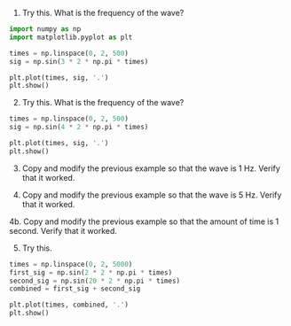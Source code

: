
1. Try this. What is the frequency of the wave?

```python
import numpy as np
import matplotlib.pyplot as plt

times = np.linspace(0, 2, 500)
sig = np.sin(3 * 2 * np.pi * times)

plt.plot(times, sig, '.')
plt.show()
```

2. Try this. What is the frequency of the wave?

```python
times = np.linspace(0, 2, 500)
sig = np.sin(4 * 2 * np.pi * times)

plt.plot(times, sig, '.')
plt.show()
```

3. Copy and modify the previous example so that the wave is 1 Hz. Verify that it worked.

4. Copy and modify the previous example so that the wave is 5 Hz. Verify that it worked.

4b. Copy and modify the previous example so that the amount of time is 1 second. Verify that it worked.

5. Try this.

```python
times = np.linspace(0, 2, 5000)
first_sig = np.sin(2 * 2 * np.pi * times)
second_sig = np.sin(20 * 2 * np.pi * times)
combined = first_sig + second_sig

plt.plot(times, combined, '.')
plt.show()
```
